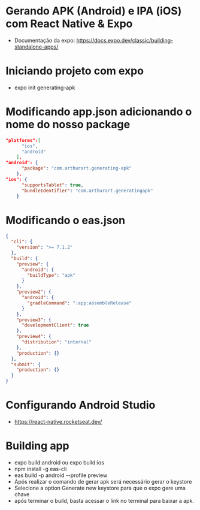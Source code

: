 # Gerando APK (Android) e IPA (iOS) com React Native & Expo
- Documentação da expo: https://docs.expo.dev/classic/building-standalone-apps/

# Iniciando projeto com expo
- expo init generating-apk

# Modificando app.json adicionando o nome do nosso package
```json
"platforms":[
      "ios",
      "android"
    ],
"android": {
      "package": "com.arthurart.generating-apk"
    },
"ios": {
      "supportsTablet": true,
      "bundleIdentifier": "com.arthurart.generatingapk"
    }
```
# Modificando o eas.json
```json
{
  "cli": {
    "version": ">= 7.1.2"
  },
  "build": {
    "preview": {
      "android": {
        "buildType": "apk"
      }
    },
    "preview2": {
      "android": {
        "gradleCommand": ":app:assembleRelease"
      }
    },
    "preview3": {
      "developmentClient": true
    },
    "preview4": {
      "distribution": "internal"
    },
    "production": {}
  },
  "submit": {
    "production": {}
  }
}

```
# Configurando Android Studio
- https://react-native.rocketseat.dev/
# Building app
- expo build:android ou expo build:ios
- npm install -g eas-cli
- eas build -p android --profile preview
- Após realizar o comando de gerar apk será necessário gerar o keystore
- Selecione a option Generate new keystore para que o expo gere uma chave
- após terminar o build, basta acessar o link no terminal para baixar a apk.
